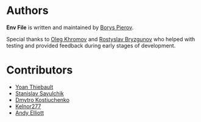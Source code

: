# Authors

**Env File** is written and maintained by [Borys Pierov](https://github.com/Ashald).

Special thanks to [Oleg Khromov](https://github.com/olgert) and [Rostyslav Bryzgunov](https://github.com/kottenator) 
who helped with testing and provided feedback during early stages of development.

# Contributors
* [Yoan Thiebault](https://github.com/yoanthiebault)
* [Stanislav Savulchik](https://github.com/savulchik)
* [Dmytro Kostiuchenko](https://github.com/edio)
* [Kelnor277](https://github.com/Kelnor277)
* [Andy Elliott](https://github.com/andye2004)
